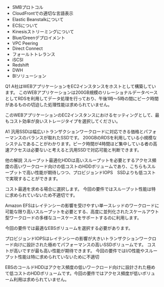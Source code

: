 * SMBプロトコル
* CloudFrontでの適切な言語表示
* Elastic Beanstalkについて
* ECSについて
* Kinesisストリーミングについて
* Blue/Greenデプロイメント
* VPC Peering
* Direct Connect
* フォールトトレランス
* iSCSI
* Redshift
* DWH
* BIソリューション

Q1
A社はWEBアプリケーションをEC2インスタンスをホストとして構築しています。
このWEBアプリケーションは200GB規模のリレーショナルデータベースとしてRDSを利用してデータ処理を行っており、午後1時〜5時の間にピーク時間があるものの切迫した処理性能は求められていません。

このWEBアプリケーションのEC2インスタンスにおけるセッティングとして、最もコスト効率が良いストレージタイプを選択してください。

A1
汎用SSDは幅広いトランザクションワークロードに対応できる価格とパフォーマンスのバランスが取れたSSDです。
200GBのRDSを利用している小規模なシステムであることがわかります。ピーク時間が4時間ほど集中している者の高速アクセスは必要ないと考えると汎用SSDで対応可能と判断できます。

他の解説
スループット最適化HDDは高いスループットを必要とするアクセス頻度の高いワークロード向けの低コストのHDDボリュームであり、こちらもスループットで高い性能が期待しつつ、プロビジョンドIOPS　SSDよりも低コストで実現することができます。

コスト最適を求める場合に選択します。
今回の要件ではスループット性能は特に求められていないため不適切です。

Amazon EFSはレイテンシーの影響を受けやすい単一スレッドのワークロードに可能な限り高いスループットを必要とする、高度に並列化されたスケールアウト型ワークロードの多様なユースケースをサポートするのに利用します。

今回の要件では最適なEBSボリュームを選択する必要があります。

プロビジョンドIOPSはレイテンシーの影響が大きいトランザクションワークロード向けに設計された極めてパフォーマンスの高いSSDボリュームです。
コストが高いですが最も高い性能が期待できます。
今回の要件ではI/O性能やスループット性能は特に求められていないために不適切

EBSのコールドHDDはアクセス頻度の低いワークロード向けに設計された極めて低コストのHDDボリュームです。今回の要件ではアクセス頻度が低いボリューム利用は求められていません。

